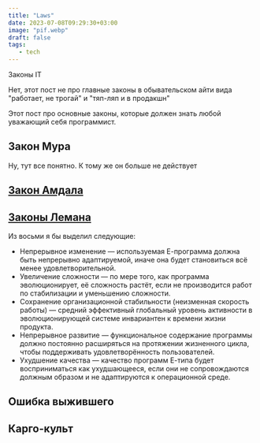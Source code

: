 ```yaml
---
title: "Laws"
date: 2023-07-08T09:29:30+03:00
image: "pif.webp"
draft: false
tags:
   - tech
---
```


Законы IT


Нет, этот пост не про главные законы в обывательском айти вида "работает, не трогай" и "тяп-ляп и в продакшн"

Этот пост про основные законы, которые должен знать любой уважающий себя программист.


## Закон Мура

Ну, тут все понятно. К тому же он больше не действует


## [Закон Амдала](https://ru.wikipedia.org/wiki/%D0%97%D0%B0%D0%BA%D0%BE%D0%BD_%D0%90%D0%BC%D0%B4%D0%B0%D0%BB%D0%B0)


## [Законы Лемана](https://ru.wikipedia.org/wiki/%D0%97%D0%B0%D0%BA%D0%BE%D0%BD%D1%8B_%D0%9B%D0%B5%D0%BC%D0%B0%D0%BD%D0%B0)

Из восьми я бы выделил следующие:

- Непрерывное изменение — используемая Е-программа должна быть непрерывно адаптируемой, иначе она будет становиться всё менее удовлетворительной.
- Увеличение сложности — по мере того, как программа эволюционирует, её сложность растёт, если не производится работ по стабилизации и уменьшению сложности.
- Сохранение организационной стабильности (неизменная скорость работы) — средний эффективный глобальный уровень активности в эволюционирующей системе инвариантен к времени жизни продукта.
- Непрерывное развитие — функциональное содержание программы должно постоянно расширяться на протяжении жизненного цикла, чтобы поддерживать удовлетворённость пользователей.
- Ухудшение качества — качество программ Е-типа будет восприниматься как ухудшающееся, если они не сопровождаются должным образом и не адаптируются к операционной среде.


## Ошибка выжившего

## Карго-культ
